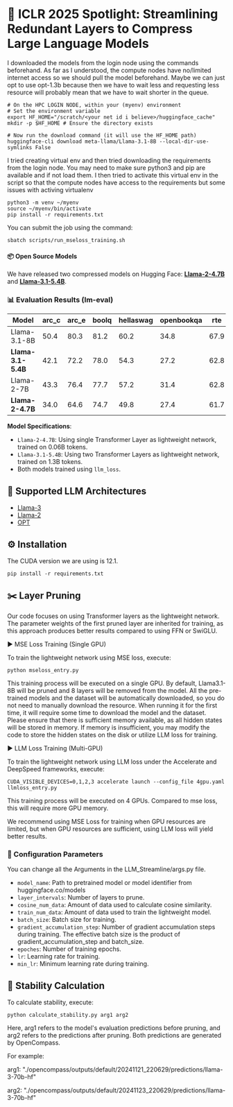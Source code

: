 # 🚀 ICLR 2025 Spotlight: Streamlining Redundant Layers to Compress Large Language Models

I downloaded the models from the login node using the commands beforehand. As far as I understood, the compute nodes have no/limited internet access so we should pull the model beforehand. Maybe we can just opt to use opt-1.3b because then we have to wait less and requesting less resource will probably mean that we have to wait shorter in the queue.

```
# On the HPC LOGIN NODE, within your (myenv) environment
# Set the environment variable
export HF_HOME="/scratch/<your net id i believe>/huggingface_cache"
mkdir -p $HF_HOME # Ensure the directory exists

# Now run the download command (it will use the HF_HOME path)
huggingface-cli download meta-llama/Llama-3.1-8B --local-dir-use-symlinks False
```

I  tried creating virtual env and then tried downloading the requirements from the login node. You may need to make sure python3 and pip are available and if not load them. I then tried to activate this virtual env in the script so that the compute nodes have access to the requirements but some issues with activing virtualenv
```
python3 -m venv ~/myenv
source ~/myenv/bin/activate
pip install -r requirements.txt
```

You can submit the job using the command:

```
sbatch scripts/run_mseloss_training.sh
```


#### 📦 Open Source Models

We have released two compressed models on Hugging Face:
**[Llama-2-4.7B](https://huggingface.co/XiaodongChen/Llama-2-4.7B)** and
**[Llama-3.1-5.4B](https://huggingface.co/XiaodongChen/Llama-3.1-5.4B)**.

### 📊 Evaluation Results (lm-eval)

| Model                | arc_c | arc_e | boolq | hellaswag | openbookqa | rte  | winogrande | Avg  |
| -------------------- | ----- | ----- | ----- | --------- | ---------- | ---- | ---------- | ---- |
| Llama-3.1-8B         | 50.4  | 80.3  | 81.2  | 60.2      | 34.8       | 67.9 | 73.0       | 64.0 |
| ​**Llama-3.1-5.4B**​ | 42.1  | 72.2  | 78.0  | 54.3      | 27.2       | 62.8 | 71.0       | 58.2 |
| Llama-2-7B           | 43.3  | 76.4  | 77.7  | 57.2      | 31.4       | 62.8 | 69.1       | 59.7 |
| ​**Llama-2-4.7B**​   | 34.0  | 64.6  | 74.7  | 49.8      | 27.4       | 61.7 | 66.4       | 54.1 |

**Model Specifications**:

- `Llama-2-4.7B`: Using single Transformer Layer as lightweight network, trained on 0.06B tokens.
- `Llama-3.1-5.4B`: Using two Transformer Layers as lightweight network, trained on 1.3B tokens.
- Both models trained using `llm_loss`.

## 🤖 Supported LLM Architectures

- [Llama-3](https://huggingface.co/models?search=llama3)
- [Llama-2](https://huggingface.co/models?search=llama2)
- [OPT](https://huggingface.co/models?search=opt)

## ⚙️ Installation

The CUDA version we are using is 12.1.

```
pip install -r requirements.txt
```

## ✂️ Layer Pruning

Our code focuses on using Transformer layers as the lightweight network. The parameter weights of the first pruned layer are inherited for training, as this approach produces better results compared to using FFN or SwiGLU.

▶️ MSE Loss Training (Single GPU)

To train the lightweight network using MSE loss, execute:

```
python mseloss_entry.py
```

This training process will be executed on a single GPU. By default, Llama3.1-8B will be pruned and 8 layers will be removed from the model. All the pre-trained models and the dataset will be automatically downloaded, so you do not need to manually download the resource. When running it for the first time, it will require some time to download the model and the dataset. Please ensure that there is sufficient memory available, as all hidden states will be stored in memory. If memory is insufficient, you may modify the code to store the hidden states on the disk or utilize LLM loss for training.

▶️ LLM Loss Training (Multi-GPU)

To train the lightweight network using LLM loss under the Accelerate and DeepSpeed frameworks, execute:

```
CUDA_VISIBLE_DEVICES=0,1,2,3 accelerate launch --config_file 4gpu.yaml llmloss_entry.py
```

This training process will be executed on 4 GPUs. Compared to mse loss, this will require more GPU memory.

We recommend using MSE Loss for training when GPU resources are limited, but when GPU resources are sufficient, using LLM loss will yield better results.

### 🔧 Configuration Parameters

You can change all the Arguments in the LLM_Streamline/args.py file.

- `model_name`: Path to pretrained model or model identifier from huggingface.co/models
- `layer_intervals`: Number of layers to prune.
- `cosine_num_data`: Amount of data used to calculate cosine similarity.
- `train_num_data`: Amount of data used to train the lightweight model.
- `batch_size`: Batch size for training.
- `gradient_accumulation_step`: Number of gradient accumulation steps during training. The effective batch size is the product of gradient_accumulation_step and batch_size.
- `epoches`: Number of training epochs.
- `lr`: Learning rate for training.
- `min_lr`: Minimum learning rate during training.

## 📐 Stability Calculation

To calculate stability, execute:

```
python calculate_stability.py arg1 arg2
```

Here, arg1 refers to the model's evaluation predictions before pruning, and arg2 refers to the predictions after pruning. Both predictions are generated by OpenCompass.

For example:

arg1: "./opencompass/outputs/default/20241121_220629/predictions/llama-3-70b-hf"

arg2: "./opencompass/outputs/default/20241123_220629/predictions/llama-3-70b-hf"
